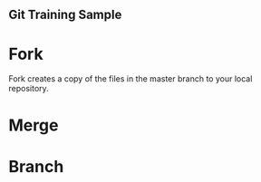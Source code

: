 ## Git Training Sample

# Fork
Fork creates a copy of the files in the master branch to your local repository.

# Merge

# Branch
